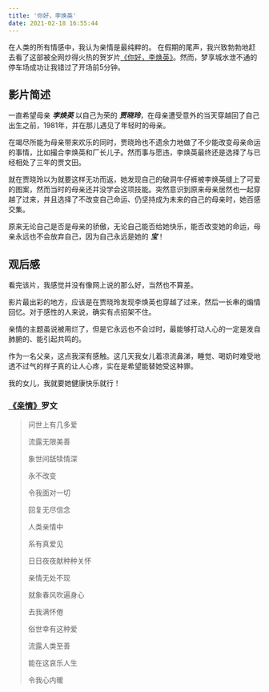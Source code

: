 ```yaml
---
title: '你好，李焕英'
date: 2021-02-18 16:55:44
---
```


在人类的所有情感中，我认为亲情是最纯粹的。
在假期的尾声，我兴致勃勃地赶去看了这部被全网炒得火热的贺岁片[《你好，李焕英》](https://movie.douban.com/subject/34841067/)。然而，梦享城水泄不通的停车场成功让我错过了开场前5分钟。

## 影片简述

一直希望母亲 ***李焕英*** 以自己为荣的 ***贾晓玲***，在母亲遭受意外的当天穿越回了自己出生之前，1981年，并在那儿遇见了年轻时的母亲。

在竭尽所能为母亲带来欢乐的同时，贾晓玲也不遗余力地做了不少能改变母亲命运的事情，比如撮合李焕英和厂长儿子。然而事与愿违，李焕英最终还是选择了与已经相处了三年的贾文田。

就在贾晓玲以为就要这样无功而返，她发现自己的破洞牛仔裤被李焕英缝上了可爱的图案，然而当时的母亲还并没学会这项技能。突然意识到原来母亲居然也一起穿越了过来，并且选择了不改变自己命运、仍坚持成为未来的自己的母亲时，她百感交集。

原来无论自己是否是母亲的骄傲，无论自己能否给她快乐，能否改变她的命运，母亲永远也不会放弃自己，因为自己永远是她的 ***宝***！

## 观后感

看完该片，我感觉并没有像网上说的那么好，当然也不算差。

影片最出彩的地方，应该是在贾晓玲发现李焕英也穿越了过来，然后一长串的煽情回忆。对于感性的人来说，确实有点招架不住。

亲情的主题虽说被用烂了，但是它永远也不会过时，最能够打动人心的一定是发自肺腑的、能引起共鸣的。

作为一名父亲，这点我深有感触。这几天我女儿着凉流鼻涕，睡觉、喝奶时难受地透不过气的样子真的让人心疼，实在是希望能替她受这种罪。

我的女儿，我就要她健康快乐就行！

### **[《亲情》](https://music.163.com/#/song?id=113237)罗文**
>问世上有几多爱
>
>流露无限美善
>
>象世间舐犊情深
>
>永不改变
>
>令我面对一切
>
>回复无尽信念
>
>人类亲情中
>
>系有真爱见
>
>日日夜夜献种种关怀
>
>亲情无处不现
>
>就象春风吹遍身心
>
>去我满怀倦
>
>俗世幸有这种爱
>
>流露人类至善
>
>能在这哀乐人生
>
>令我心内暖

